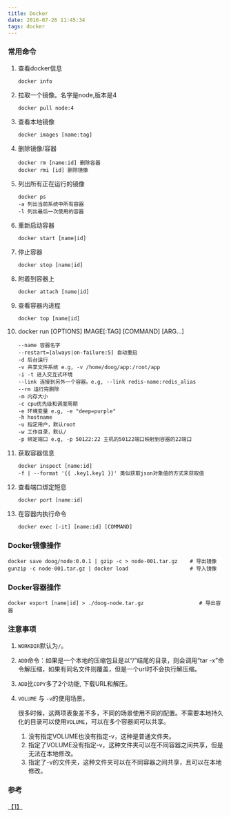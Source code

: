 ```yaml
---
title: Docker
date: 2016-07-26 11:45:34
tags: docker
---
```

### 常用命令
1. 查看docker信息
    
    ```
    docker info
    ```

2. 拉取一个镜像。名字是node,版本是4
    
    ```
    docker pull node:4
    ```

3. 查看本地镜像
    ```
    docker images [name:tag]
    ```

4. 删除镜像/容器

    ```
    docker rm [name:id] 删除容器
    docker rmi [id] 删除镜像
    ```

5. 列出所有正在运行的镜像

    ```
    docker ps
    -a 列出当前系统中所有容器
    -l 列出最后一次使用的容器
    ```

6. 重新启动容器
    ```
    docker start [name|id]
    ```

7. 停止容器
    ```
    docker stop [name|id]
    ```

8. 附着到容器上
    ```
    docker attach [name|id]
    ```

9. 查看容器内进程
    ```
    docker top [name|id]
    ```

10. docker run [OPTIONS] IMAGE[:TAG] [COMMAND] [ARG...]

    ```
    --name 容器名字
    --restart=[always|on-failure:5] 自动重启
    -d 后台运行
    -v 共享文件系统 e.g, -v /home/doog/app:/root/app
    -i -t 进入交互式环境
    --link 连接到另外一个容器。e.g, --link redis-name:redis_alias
    --rm 运行完删除
    -m 内存大小
    -c cpu优先级和调度周期
    -e 环境变量 e.g, -e "deep=purple"
    -h hostname
    -u 指定用户，默认root
    -w 工作目录，默认/
    -p 绑定端口 e.g, -p 50122:22 主机的50122端口映射到容器的22端口
    ```

11. 获取容器信息
    ```
    docker inspect [name:id]
    -f | --format '{{ .key1.key1 }}' 类似获取json对象值的方式来获取值
    ```

12. 查看端口绑定短息
    ```
    docker port [name:id]
    ``` 

13. 在容器内执行命令
    ```
    docker exec [-it] [name:id] [COMMAND]
    ```

### Docker镜像操作
``` shell
docker save doog/node:0.0.1 | gzip -c > node-001.tar.gz    # 导出镜像
gunzip -c node-001.tar.gz | docker load                    # 导入镜像
```

### Docker容器操作
```
docker export [name|id] > ./doog-node.tar.gz                  # 导出容器
```

### 注意事项
1. `WORKDIR`默认为`/`。
2. `ADD`命令：如果<src>是一个本地的压缩包且<dest>是以“/”结尾的目录，则会调用“tar -x”命令解压缩，如果<dest>有同名文件则覆盖，但<src>是一个url时不会执行解压缩。
3. `ADD`比`COPY`多了2个功能, 下载URL和解压。
4. `VOLUME` 与 `-v`的使用场景。

    很多时候，这两项表象差不多，不同的场景使用不同的配置。不需要本地持久化的目录可以使用`VOLUME`，可以在多个容器间可以共享。
    
    1. 没有指定VOLUME也没有指定-v，这种是普通文件夹。
    2. 指定了VOLUME没有指定-v，这种文件夹可以在不同容器之间共享，但是无法在本地修改。
    3. 指定了-v的文件夹，这种文件夹可以在不同容器之间共享，且可以在本地修改。


### 参考
[【1】](https://segmentfault.com/q/1010000004107293)
